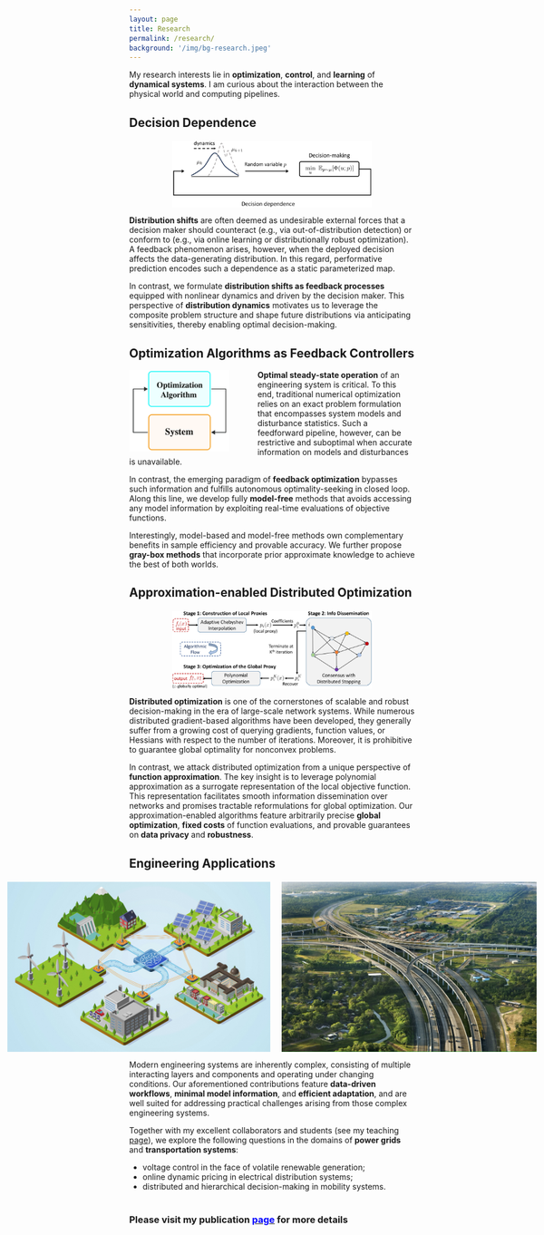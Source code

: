 ```yaml
---
layout: page
title: Research
permalink: /research/
background: '/img/bg-research.jpeg'
---
```


My research interests lie in **optimization**, **control**, and **learning** of **dynamical systems**. I am curious about the interaction between the physical world and computing pipelines.  

## Decision Dependence  

<div style="text-align: center; margin-top: 20px;">
  <img src="/img/research/decision-dependence.jpg" alt="Decision dependence as a feedback process" style="width: 70%; display: block; margin: 0 auto;">
</div>

**Distribution shifts** are often deemed as undesirable external forces that a decision maker should counteract (e.g., via out-of-distribution detection) or conform to (e.g., via online learning or distributionally robust optimization). A feedback phenomenon arises, however, when the deployed decision affects the data-generating distribution. In this regard, performative prediction encodes such a dependence as a static parameterized map.

In contrast, we formulate **distribution shifts as feedback processes** equipped with nonlinear dynamics and driven by the decision maker. This perspective of **distribution dynamics** motivates us to leverage the composite problem structure and shape future distributions via anticipating sensitivities, thereby enabling optimal decision-making.

## Optimization Algorithms as Feedback Controllers
<img src="/img/research/FO.png" alt="Optimization algorithms as feedback controllers" style="float: left; margin-right: 50px; width: 35%;">

<!-- <div style="text-align: center;">
  <img src="/img/research/FO.png" alt="Optimization algorithms as feedback controllers" style="width: 30%; display: block; margin: 0 auto;">
</div> -->

**Optimal steady-state operation** of an engineering system is critical. To this end, traditional numerical optimization relies on an exact problem formulation that encompasses system models and disturbance statistics. Such a feedforward pipeline, however, can be restrictive and suboptimal when accurate information on models and disturbances is unavailable.

In contrast, the emerging paradigm of **feedback optimization** bypasses such information and fulfills autonomous optimality-seeking in closed loop. Along this line, we develop fully **model-free** methods that avoids accessing any model information by exploiting real-time evaluations of objective functions.

Interestingly, model-based and model-free methods own complementary benefits in sample efficiency and provable accuracy. We further propose **gray-box methods** that incorporate prior approximate knowledge to achieve the best of both worlds.

## Approximation-enabled Distributed Optimization  

<div style="text-align: center; margin-top: 20px;">
  <img src="/img/research/overview-DO.jpg" alt="Distributed optimization via polynomial approximation" style="width: 70%; display: block; margin: 0 auto;">
</div>

**Distributed optimization** is one of the cornerstones of scalable and robust decision-making in the era of large-scale network systems. While numerous distributed gradient-based algorithms have been developed, they generally suffer from a growing cost of querying gradients, function values, or Hessians with respect to the number of iterations. Moreover, it is prohibitive to guarantee global optimality for nonconvex problems.

<!-- As network systems grow in scale, it is critical to achieve  for efficiency, data privacy, and robustness. While plenty of research on distributed optimization revolves around iterative gradient-based methods -->

In contrast, we attack distributed optimization from a unique perspective of **function approximation**. The key insight is to leverage polynomial approximation as a surrogate representation of the local objective function. This representation facilitates smooth information dissemination over networks and promises tractable reformulations for global optimization. Our approximation-enabled algorithms feature arbitrarily precise **global optimization**, **fixed costs** of function evaluations, and provable guarantees on **data privacy** and **robustness**.

## Engineering Applications  

<div style="display: flex; justify-content: center; align-items: center; gap: 20px; margin-top: 20px;">
  <img src="/img/research/power-grid.jpg" alt="Application in power grid" style="height: 300px;">
    <img src="/img/research/transportation.jpg" alt="Application in transportation network" style="height: 300px;">
</div>

Modern engineering systems are inherently complex, consisting of multiple interacting layers and components and operating under changing conditions. Our aforementioned contributions feature **data-driven workflows**, **minimal model information**, and **efficient adaptation**, and are well suited for addressing practical challenges arising from those complex engineering systems.  

Together with my excellent collaborators and students (see my teaching [page](/teaching/)), we explore the following questions in the domains of **power grids** and **transportation systems**:

- voltage control in the face of volatile renewable generation;
- online dynamic pricing in electrical distribution systems;
- distributed and hierarchical decision-making in mobility systems.

### <span style="margin-top: 40px; display: block;"> Please visit my publication <a href="/publications/"><span style="color: blue;">page</span></a> for more details</span>  
